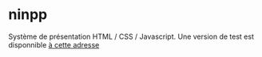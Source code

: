 ninpp
=====

Système de présentation HTML / CSS / Javascript.
Une version de test est disponnible [à cette adresse](http://ninpp.balandavid.com)
